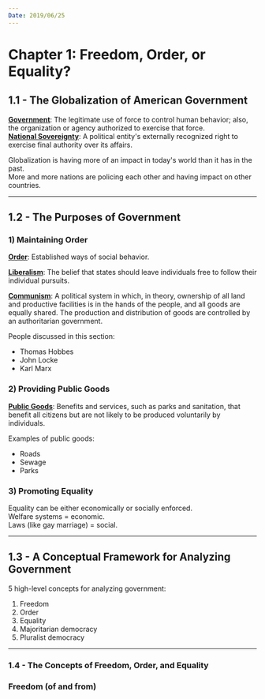 ```yaml
---
Date: 2019/06/25
---
```


# Chapter 1: Freedom, Order, or Equality?

## 1.1 - The Globalization of American Government

<u>**Government**</u>: The legitimate use of force to control human behavior; also, the organization or agency authorized to exercise that force.  
<u>**National Sovereignty**</u>: A political entity's externally recognized right to exercise final authority over its affairs.

Globalization is having more of an impact in today's world than it has in the past.  
More and more nations are policing each other and having impact on other countries.

---

## 1.2 - The Purposes of Government

### 1) Maintaining Order

<u>**Order**</u>: Established ways of social behavior.

<u>**Liberalism**</u>: The belief that states should leave individuals free to follow their individual pursuits.

<u>**Communism**</u>: A political system in which, in theory, ownership of all land and productive facilities is in the hands of the people, and all goods are equally shared. The production and distribution of goods are controlled by an authoritarian government.

People discussed in this section:

- Thomas Hobbes
- John Locke
- Karl Marx

### 2) Providing Public Goods

<u>**Public Goods**</u>: Benefits and services, such as parks and sanitation, that benefit all citizens but are not likely to be produced voluntarily by individuals.

Examples of public goods:

- Roads
- Sewage
- Parks

### 3) Promoting Equality

Equality can be either economically or socially enforced.  
Welfare systems = economic.  
Laws (like gay marriage) = social.

---

## 1.3 - A Conceptual Framework for Analyzing Government

5 high-level concepts for analyzing government:

1. Freedom
2. Order
3. Equality
4. Majoritarian democracy
5. Pluralist democracy

---

### 1.4 - The Concepts of Freedom, Order, and Equality

### Freedom (of and from)


